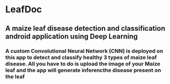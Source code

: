 # LeafDoc
## A maize leaf disease detection and classification android application using Deep Learning
### A custom Convolutional Neural Network (CNN) is deployed on this app to detect and classify healthy 3 types of maize leaf disease. All you have to do is upload the image of your Maize leaf and the app will generate inferencthe disease present on the leaf
